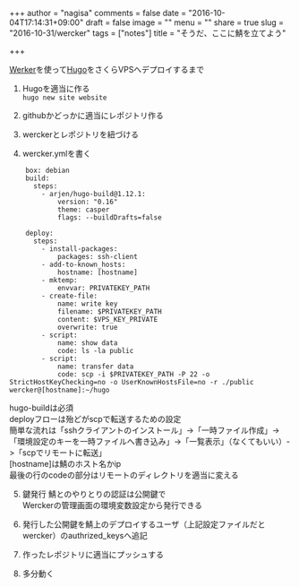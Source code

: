 +++
author = "nagisa"
comments = false
date = "2016-10-04T17:14:31+09:00"
draft = false
image = ""
menu = ""
share = true
slug = "2016-10-31/wercker"
tags = ["notes"]
title = "そうだ、ここに鯖を立てよう"

+++

[Werker](http://wercker.com)を使って[Hugo](https://gohugo.io)をさくらVPSへデプロイするまで
<!--more-->

1. Hugoを適当に作る  
`hugo new site website`

2. githubかどっかに適当にレポジトリ作る

3. werckerとレポジトリを紐づける

4. wercker.ymlを書く
```
    box: debian
    build:
      steps:
        - arjen/hugo-build@1.12.1:
            version: "0.16"
            theme: casper
            flags: --buildDrafts=false

    deploy:
      steps:
        - install-packages:
            packages: ssh-client
        - add-to-known_hosts:
            hostname: [hostname]
        - mktemp:
            envvar: PRIVATEKEY_PATH
        - create-file:
            name: write key
            filename: $PRIVATEKEY_PATH
            content: $VPS_KEY_PRIVATE
            overwrite: true
        - script:
            name: show data
            code: ls -la public
        - script:
            name: transfer data
            code: scp -i $PRIVATEKEY_PATH -P 22 -o StrictHostKeyChecking=no -o UserKnownHostsFile=no -r ./public wercker@[hostname]:~/hugo
```
hugo-buildは必須  
deployフローは殆どがscpで転送するための設定  
簡単な流れは「sshクライアントのインストール」->「一時ファイル作成」->「環境設定のキーを一時ファイルへ書き込み」->「一覧表示」（なくてもいい）->「scpでリモートに転送」  
[hostname]は鯖のホスト名かip  
最後の行のcodeの部分はリモートのディレクトリを適当に変える  

5. 鍵発行
鯖とのやりとりの認証は公開鍵で  
Werckerの管理画面の環境変数設定から発行できる  

6. 発行した公開鍵を鯖上のデプロイするユーザ（上記設定ファイルだとwercker）のauthrized_keysへ追記

7. 作ったレポジトリに適当にプッシュする

8. 多分動く
